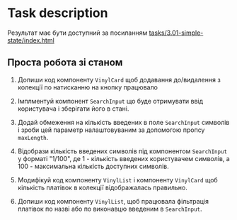 # Task description

Результат має бути доступний за посиланням [tasks/3.01-simple-state/index.html](http://localhost:5173/tasks/3.01-simple-state/index.html)

## Проста робота зі станом

1. Допиши код компоненту `VinylCard` щоб додавання до/видалення з колекції по натисканню на кнопку працювало

1. Імплментуй компонент `SearchInput` що буде отримувати ввід користувача і зберігати його в стані.

1. Додай обмеження на кількість введених в поле `SearchInput` символів і зроби цей параметр налаштовуваним за допомогою пропсу `maxLength`.

1. Відобрази кількість введених символів під компонентом `SearchInput` у форматі "1/100", де 1 - кількість введених користувачем символів, а 100 - максимальна кількість доступних символів.

1. Модифікуй код компоненту `VinylList` і компоненту `VinylCard` щоб кількість платівок в колекції відображалась правильно.

1. Допиши код компоненту `VinylList`, щоб працювала фільтрація платівок по назві або по виконавцю введеним в `SearchInput`.
